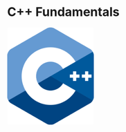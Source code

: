# C++ Fundamentals
<img src="https://raw.githubusercontent.com/addleonel/cpp-fundamentals/main/images/cpp_logo.png" width="200px">
